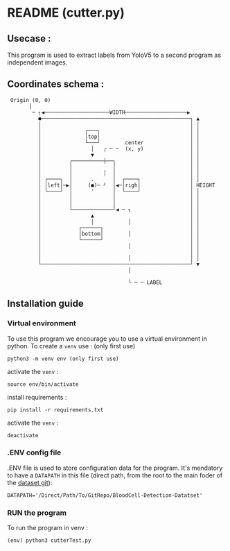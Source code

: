 # README (cutter.py)

## Usecase : 
This program is used to extract labels from YoloV5 to a second program as independent images. 

## Coordinates schema : 
```                                                                  
 Origin (0, 0)                                                       
       │                                                             
        ─ ┐◀─────────────────────WIDTH────────────────────▶          
          ●────────────────────────────────────────────────┐ ▲       
          │                                                │ │       
          │              ┌───┐                             │ │       
          │              │top│                             │ │       
          │              └───┘        center               │ │       
          │                │   ┌ ─ ─  (x, y)               │ │       
          │                ▼                               │ │       
          │         ┌──────────┼──┐                        │ │       
          │         │             │                        │ │       
          │         │          │  │                        │ │       
          │ ┌────┐  │      .      │  ┌────┐                │ │       
          │ │left│─▶│     (●)─ ┘  │◀─│righ│                │ HEIGHT  
          │ └────┘  │      '      │  └────┘                │ │       
          │         │             │                        │ │       
          │         │             │                        │ │       
          │         └─────────────┘◀ ─ ┐                   │ │       
          │                ▲                               │ │       
          │                │           │                   │ │       
          │            ┌──────┐                            │ │       
          │            │bottom│        │                   │ │       
          │            └──────┘                            │ │       
          │                            │                   │ │       
          │                                                │ │       
          │                            │                   │ │       
          └────────────────────────────────────────────────┘ ▼       
                                       │                             
                                                                     
                                       └ ─ ─ LABEL                   
```

## Installation guide

### Virtual environment
To use this program we encourage you to use a virtual environment in python. 
To create a `venv` use : (only first use)
```
python3 -m venv env (only first use)
```
activate the `venv` :
```
source env/bin/activate
```
install requirements : 
```
pip install -r requirements.txt
```
activate the `venv` :
```
deactivate
```

### .ENV config file
.ENV file is used to store configuration data for the program. 
It's mendatory to have a `DATAPATH` in this file (direct path, from the root to the main foder of the [dataset git](https://github.com/Anay21110/BloodCell-Detection-Datatset)):
```
DATAPATH='/Direct/Path/To/GitRepo/BloodCell-Detection-Datatset'
```

### RUN the program
To run the program in venv : 
```
(env) python3 cutterTest.py
```